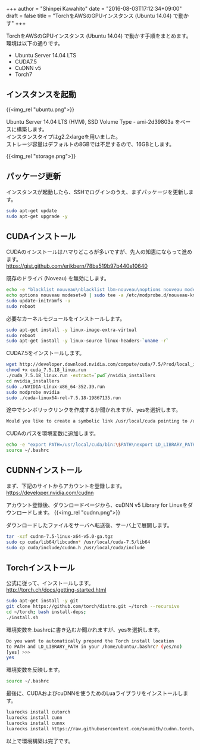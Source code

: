 +++
author = "Shinpei Kawahito"
date = "2016-08-03T17:12:34+09:00"
draft = false
title = "TorchをAWSのGPUインスタンス (Ubuntu 14.04) で動かす"
+++

TorchをAWSのGPUインスタンス (Ubuntu 14.04) で動かす手順をまとめます。  
環境は以下の通りです。

* Ubuntu Server 14.04 LTS
* CUDA7.5
* CuDNN v5
* Torch7

## インスタンスを起動
{{<img_rel "ubuntu.png">}}

Ubuntu Server 14.04 LTS (HVM), SSD Volume Type - ami-2d39803a をベースに構築します。  
インスタンスタイプはg2.2xlargeを用いました。  
ストレージ容量はデフォルトの8GBでは不足するので、16GBとします。  

{{<img_rel "storage.png">}}

## パッケージ更新
インスタンスが起動したら、SSHでログインのうえ、まずパッケージを更新します。
```sh
sudo apt-get update
sudo apt-get upgrade -y
```

## CUDAインストール
CUDAのインストールはハマりどころが多いですが、先人の知恵にならって進めます。  
https://gist.github.com/erikbern/78ba519b97b440e10640

既存のドライバ (Noveau) を無効にします。
```sh
echo -e "blacklist nouveau\nblacklist lbm-nouveau\noptions nouveau modeset=0\nalias nouveau off\nalias lbm-nouveau off\n" | sudo tee /etc/modprobe.d/blacklist-nouveau.conf
echo options nouveau modeset=0 | sudo tee -a /etc/modprobe.d/nouveau-kms.conf
sudo update-initramfs -u
sudo reboot
```

必要なカーネルモジュールをインストールします。
```sh
sudo apt-get install -y linux-image-extra-virtual
sudo reboot
sudo apt-get install -y linux-source linux-headers-`uname -r`
```

CUDA7.5をインストールします。
```sh
wget http://developer.download.nvidia.com/compute/cuda/7.5/Prod/local_installers/cuda_7.5.18_linux.run
chmod +x cuda_7.5.18_linux.run
./cuda_7.5.18_linux.run -extract=`pwd`/nvidia_installers
cd nvidia_installers
sudo ./NVIDIA-Linux-x86_64-352.39.run
sudo modprobe nvidia
sudo ./cuda-linux64-rel-7.5.18-19867135.run
```

途中でシンボリックリンクを作成するか聞かれますが、yesを選択します。
```sh
Would you like to create a symbolic link /usr/local/cuda pointing to /usr/local/cuda-7.5? ((y)es/(n)o/(a)bort) [ default is yes ]: y
```

CUDAのパスを環境変数に追加します。
```sh
echo -e "export PATH=/usr/local/cuda/bin:\$PATH\nexport LD_LIBRARY_PATH=/usr/local/cuda/lib64:\$LD_LIBRARY_PATH" | tee -a ~/.bashrc
source ~/.bashrc
```

## CUDNNインストール
まず、下記のサイトからアカウントを登録します。  
https://developer.nvidia.com/cudnn  

アカウント登録後、ダウンロードページから、cuDNN v5 Library for Linuxをダウンロードします。
{{<img_rel "cudnn.png">}}

ダウンロードしたファイルをサーバへ転送後、サーバ上で展開します。
```sh
tar -xzf cudnn-7.5-linux-x64-v5.0-ga.tgz
sudo cp cuda/lib64/libcudnn* /usr/local/cuda-7.5/lib64
sudo cp cuda/include/cudnn.h /usr/local/cuda/include
```

## Torchインストール
公式に従って、インストールします。  
http://torch.ch/docs/getting-started.html  

```sh
sudo apt-get install -y git
git clone https://github.com/torch/distro.git ~/torch --recursive
cd ~/torch; bash install-deps;
./install.sh
```

環境変数を.bashrcに書き込むか聞かれますが、yesを選択します。
```sh
Do you want to automatically prepend the Torch install location
to PATH and LD_LIBRARY_PATH in your /home/ubuntu/.bashrc? (yes/no)
[yes] >>> 
yes
```

環境変数を反映します。
```sh
source ~/.bashrc
```

最後に、CUDAおよびcuDNNを使うためのLuaライブラリをインストールします。
```sh
luarocks install cutorch
luarocks install cunn
luarocks install cunnx
luarocks install https://raw.githubusercontent.com/soumith/cudnn.torch/master/cudnn-scm-1.rockspec
```

以上で環境構築は完了です。

